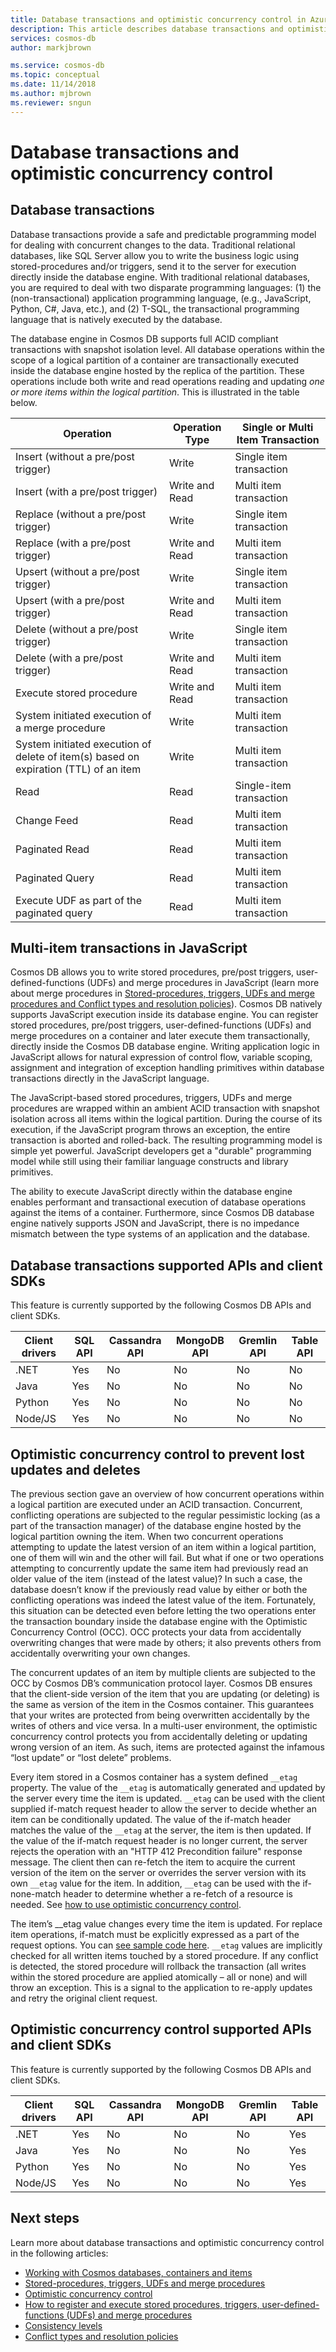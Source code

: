 ```yaml
---
title: Database transactions and optimistic concurrency control in Azure Cosmos DB 
description: This article describes database transactions and optimistic concurrency control in Azure Cosmos DB
services: cosmos-db
author: markjbrown

ms.service: cosmos-db
ms.topic: conceptual
ms.date: 11/14/2018
ms.author: mjbrown
ms.reviewer: sngun
---
```


# Database transactions and optimistic concurrency control

## Database transactions

Database transactions provide a safe and predictable programming model for dealing with concurrent changes to the data. Traditional relational databases, like SQL Server allow you to write the business logic using stored-procedures and/or triggers, send it to the server for execution directly inside the database engine. With traditional relational databases, you are required to deal with two disparate programming languages: (1) the (non-transactional) application programming language, (e.g., JavaScript, Python, C#, Java, etc.), and (2) T-SQL, the transactional programming language that is natively executed by the database.

The database engine in Cosmos DB supports full ACID compliant transactions with snapshot isolation level. All database operations within the scope of a logical partition of a container are transactionally executed inside the database engine hosted by the replica of the partition. These operations include both write and read operations reading and updating *one or more items within the logical partition*. This is illustrated in the table below.

| **Operation**  | **Operation Type** | **Single or Multi Item Transaction** |
|---------|---------|---------|
| Insert (without a pre/post trigger) | Write | Single item transaction |
| Insert (with a pre/post trigger) | Write and Read | Multi item transaction |
| Replace (without a pre/post trigger) | Write | Single item transaction |
| Replace (with a pre/post trigger) | Write and Read | Multi item transaction |
| Upsert (without a pre/post trigger) | Write | Single item transaction |
| Upsert (with a pre/post trigger) | Write and Read | Multi item transaction |
| Delete (without a pre/post trigger) | Write | Single item transaction |
| Delete (with a pre/post trigger) | Write and Read | Multi item transaction |
| Execute stored procedure | Write and Read | Multi item transaction |
| System initiated execution of a merge procedure | Write | Multi item transaction |
| System initiated execution of delete of item(s) based on expiration (TTL) of an item | Write | Multi item transaction |
| Read | Read | Single-item transaction |
| Change Feed | Read | Multi item transaction |
| Paginated Read | Read | Multi item transaction |
| Paginated Query | Read | Multi item transaction |
| Execute UDF as part of the paginated query | Read | Multi item transaction |

## Multi-item transactions in JavaScript

Cosmos DB allows you to write stored procedures, pre/post triggers, user-defined-functions (UDFs) and merge procedures in JavaScript (learn more about merge procedures in [Stored-procedures, triggers, UDFs and merge procedures and Conflict types and resolution policies](tbd.md)). Cosmos DB natively supports JavaScript execution inside its database engine. You can register stored procedures, pre/post triggers, user-defined-functions (UDFs) and merge procedures on a container and later execute them transactionally, directly inside the Cosmos DB database engine. Writing application logic in JavaScript allows for natural expression of control flow, variable scoping, assignment and integration of exception handling primitives within database transactions directly in the JavaScript language.

The JavaScript-based stored procedures, triggers, UDFs and merge procedures are wrapped within an ambient ACID transaction with snapshot isolation across all items within the logical partition. During the course of its execution, if the JavaScript program throws an exception, the entire transaction is aborted and rolled-back. The resulting programming model is simple yet powerful. JavaScript developers get a "durable" programming model while still using their familiar language constructs and library primitives.

The ability to execute JavaScript directly within the database engine enables performant and transactional execution of database operations against the items of a container. Furthermore, since Cosmos DB database engine natively supports JSON and JavaScript, there is no impedance mismatch between the type systems of an application and the database.

## Database transactions supported APIs and client SDKs

This feature is currently supported by the following Cosmos DB APIs and client SDKs.

| Client drivers | SQL API | Cassandra API | MongoDB API | Gremlin API | Table API |
|---------|---------|---------|---------|---------|---------|
| .NET | Yes | No | No | No | No |
| Java | Yes | No | No | No | No |
| Python | Yes | No | No | No | No |
| Node/JS | Yes | No | No | No | No |

## Optimistic concurrency control to prevent lost updates and deletes

The previous section gave an overview of how concurrent operations within a logical partition are executed under an ACID transaction. Concurrent, conflicting operations are subjected to the regular pessimistic locking (as a part of the transaction manager) of the database engine hosted by the logical partition owning the item. When two concurrent operations attempting to update the latest version of an item within a logical partition, one of them will win and the other will fail. But what if one or two operations attempting to concurrently update the same item had previously read an older value of the item (instead of the latest value)? In such a case, the database doesn’t know if the previously read value by either or both the conflicting operations was indeed the latest value of the item. Fortunately, this situation can be detected even before letting the two operations enter the transaction boundary inside the database engine with the Optimistic Concurrency Control (OCC). OCC protects your data from accidentally overwriting changes that were made by others; it also prevents others from accidentally overwriting your own changes.

The concurrent updates of an item by multiple clients are subjected to the OCC by Cosmos DB’s communication protocol layer. Cosmos DB ensures that the client-side version of the item that you are updating (or deleting) is the same as version of the item in the Cosmos container. This guarantees that your writes are protected from being overwritten accidentally by the writes of others and vice versa. In a multi-user environment, the optimistic concurrency control protects you from accidentally deleting or updating wrong version of an item. As such, items are protected against the infamous “lost update” or “lost delete” problems.

Every item stored in a Cosmos container has a system defined `__etag` property. The value of the `__etag` is automatically generated and updated by the server every time the item is updated. `__etag` can be used with the client supplied if-match request header to allow the server to decide whether an item can be conditionally updated. The value of the if-match header matches the value of the `__etag` at the server, the item is then updated. If the value of the if-match request header is no longer current, the server rejects the operation with an "HTTP 412 Precondition failure" response message. The client then can re-fetch the item to acquire the current version of the item on the server or overrides the server version with its own `__etag` value for the item. In addition, `__etag` can be used with the if-none-match header to determine whether a re-fetch of a resource is needed. See [how to use optimistic concurrency control](tbd.md).

The item’s __etag value changes every time the item is updated. For replace item operations, if-match must be explicitly expressed as a part of the request options. You can [see sample code here](https://github.com/Azure/azure-documentdb-dotnet/blob/master/samples/code-samples/DocumentManagement/Program.cs#L398-L446). `__etag` values are implicitly checked for all written items touched by a stored procedure. If any conflict is detected, the stored procedure will rollback the transaction (all writes within the stored procedure are applied atomically – all or none) and will throw an exception. This is a signal to the application to re-apply updates and retry the original client request.

## Optimistic concurrency control supported APIs and client SDKs

This feature is currently supported by the following Cosmos DB APIs and client SDKs.

| Client drivers | SQL API | Cassandra API | MongoDB API | Gremlin API | Table API |
|---------|---------|---------|---------|---------|---------|
| .NET | Yes | No | No | No | Yes |
| Java | Yes | No | No | No | Yes |
| Python | Yes | No | No | No | Yes |
| Node/JS | Yes | No | No | No | Yes |

## Next steps

Learn more about database transactions and optimistic concurrency control in the following articles:

- [Working with Cosmos databases, containers and items](tbd.md)
- [Stored-procedures, triggers, UDFs and merge procedures](tbd.md)
- [Optimistic concurrency control](tbd.md)
- [How to register and execute stored procedures, triggers, user-defined-functions (UDFs) and merge procedures](tbd.md)
- [Consistency levels](consistency-levels.md)
- [Conflict types and resolution policies](conflict-resolution-policies.md)
